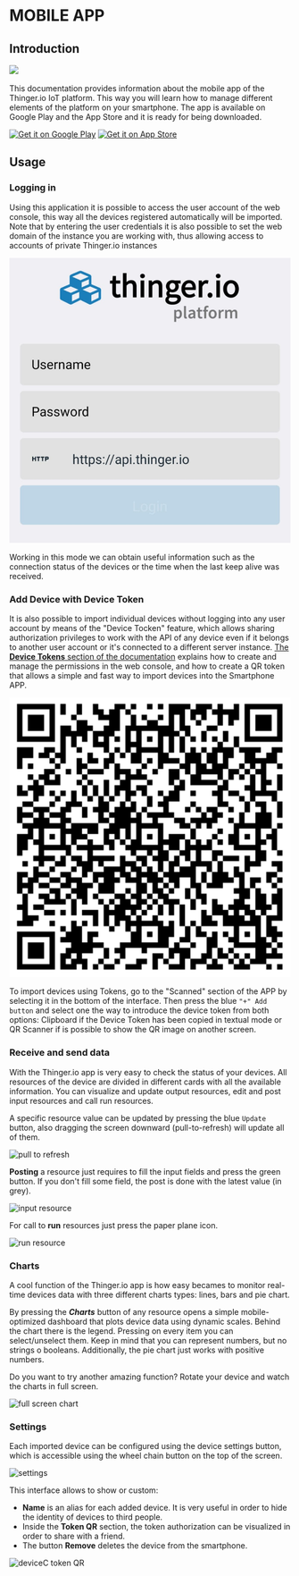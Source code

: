 # MOBILE APP

## Introduction

![](../.gitbook/assets/mobile.jpg)

This documentation provides information about the mobile app of the Thinger.io IoT platform. This way you will learn how to manage different elements of the platform on your smartphone. The app is available on Google Play and the App Store and it is ready for being downloaded.

&#x20;[![Get it on Google Play](../.gitbook/assets/google-play-badge.png)](https://play.google.com/store/apps/details?id=io.thinger.app) [![Get it on App Store](../.gitbook/assets/download-on-the-app-store.png)](https://itunes.apple.com/us/app/thinger-io/id1359235289)

## Usage

### Logging in&#x20;

Using this application it is possible to access the user account of the web console, this way all the devices registered automatically will be imported. Note that by entering the user credentials it is also possible to set the web domain of the instance you are working with, thus allowing access to accounts of private Thinger.io instances

![](<../.gitbook/assets/image (356).png>)

Working in this mode we can obtain useful information such as the connection status of the devices or the time when the last keep alive was received.

### Add Device with Device Token

It is also possible to import individual devices without logging into any user account by means of the "Device Tocken" feature, which allows sharing authorization privileges to work with the API of any device even if it belongs to another user account or it's connected to a different server instance. [The **Device Tokens** section of the documentation](https://docs.thinger.io/features/devices-administration#device-tokens) explains how to create and manage the permissions in the web console, and how to create a QR token that allows a simple and fast way to import devices into the Smartphone APP.&#x20;

![deviceC token QR](../.gitbook/assets/deviceC.png)

To import devices using Tokens, go to the "Scanned" section of the APP by selecting it in the bottom of the interface. Then press the blue  `"+" Add button` and select one the way to introduce the device token from both options: Clipboard if the Device Token has been copied in textual mode or QR Scanner if is possible to show the QR image on another screen. &#x20;

### Receive and send data

With the Thinger.io app is very easy to check the status of your devices. All resources of the device are divided in different cards with all the available information. You can visualize and update output resources, edit and post input resources and call run resources.

A specific resource value can be updated by pressing the blue `Update` button, also dragging the screen downward (pull-to-refresh) will update all of them.

![pull to refresh](../.gitbook/assets/refresh.jpg)

**Posting** a resource just requires to fill the input fields and press the green button. If you don't fill some field, the post is done with the latest value (in grey).

![input resource](../.gitbook/assets/input.jpg)

For call to **run** resources just press the paper plane icon.

![run resource](../.gitbook/assets/run.jpg)

### Charts

A cool function of the Thinger.io app is how easy becames to monitor real-time devices data with three different charts types: lines, bars and pie chart.

By pressing the _**Charts**_ button of any resource opens a simple mobile-optimized dashboard that plots device data using dynamic scales. Behind the chart there is the legend. Pressing on every item you can select/unselect them. Keep in mind that you can represent numbers, but no strings o booleans. Additionally, the pie chart just works with positive numbers.

Do you want to try another amazing function? Rotate your device and watch the charts in full screen.

![full screen chart](../.gitbook/assets/full\_screen.jpg)

### Settings

Each imported device can be configured using the device settings button, which is accessible using the wheel chain button on the top of the screen.

&#x20;&#x20;

![settings](../.gitbook/assets/settings.jpeg)

This interface allows to show or custom:

* **Name** is an alias for each added device. It is very useful in order to hide the identity of devices to third people.&#x20;
* Inside the **Token QR** section, the token authorization can be visualized in order to share with a friend.
* The button **Remove** deletes the device from the smartphone.

![deviceC token QR](../.gitbook/assets/token.jpeg)
